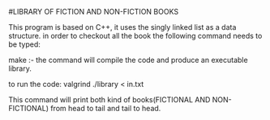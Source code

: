 #LIBRARY OF FICTION AND NON-FICTION BOOKS

This program is based on C++, it uses the singly linked list as a data structure.
in order to checkout all the book the following command needs to be typed:

make :- the command will compile the code and produce an executable library.

to run the code: valgrind ./library < in.txt

This command will print both kind of books(FICTIONAL AND NON-FICTIONAL) from 
head to tail and tail to head.
